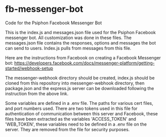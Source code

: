 # fb-messenger-bot
Code for the Psiphon Facebook Messenger Bot

This is the index.js and messages.json file used for the Psiphon Facebook messenger bot. All customization was done in these files.
The messages.json file contains the responses, options and messages the bot can send to users. Index.js pulls from messages from this file. 

Here are the instructions from Facebook on creating a Facebook Messenger bot: https://developers.facebook.com/docs/messenger-platform/getting-started/webhook-setup 

The messenger-webhook directory should be created, index.js should be cloned from this repository into messenger-webhook directory, then package.json and the express.js server can be downloaded following the instruction from the above link. 

Some variables are defined in a .env file. The paths for various cert files, and port numbers used. There are two tokens used in this file for authentication of communication between this server and Facebook, these files have been extracted as the variables 'ACCESS_TOKEN' and 'WEB_TOKEN', these variables need to be defined in a .env file on the server. They are removed from the file for security purposes.   

